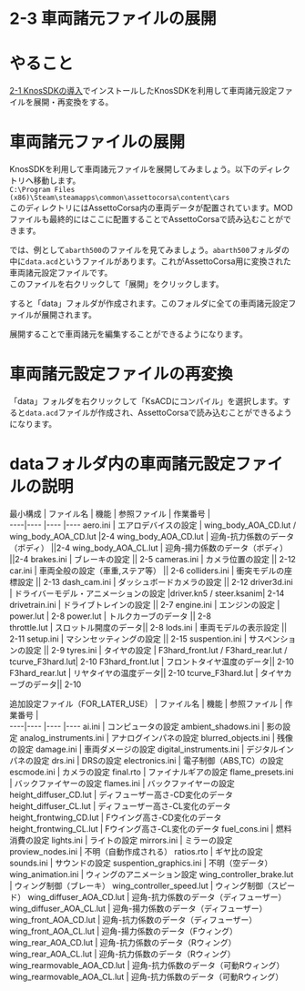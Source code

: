 # **2-3 車両諸元ファイルの展開**
# やること
[2-1 KnosSDKの導入](https://github.com/JSAE-ARCHIVES/MOD-Tutorial/blob/main/2%E7%AB%A0%20%E8%BB%8A%E4%B8%A1%E8%AB%B8%E5%85%83%E3%81%AE%E8%A8%AD%E5%AE%9A/2-1%20KnosSDK%E3%81%AE%E3%82%A4%E3%83%B3%E3%82%B9%E3%83%88%E3%83%BC%E3%83%AB.md)でインストールしたKnosSDKを利用して車両諸元設定ファイルを展開・再変換をする。  

# 車両諸元ファイルの展開
KnosSDKを利用して車両諸元ファイルを展開してみましょう。以下のディレクトリへ移動します。  
`C:\Program Files (x86)\Steam\steamapps\common\assettocorsa\content\cars`  
このディレクトリにはAssettoCorsa内の車両データが配置されています。MODファイルも最終的にはここに配置することでAssettoCorsaで読み込むことができます。  

では、例として`abarth500`のファイルを見てみましょう。`abarth500`フォルダの中に`data.acd`というファイルがあります。これがAssettoCorsa用に変換された車両諸元設定ファイルです。  
このファイルを右クリックして「展開」をクリックします。  

すると「data」フォルダが作成されます。このフォルダに全ての車両諸元設定ファイルが展開されます。 

展開することで車両諸元を編集することができるようになります。

# 車両諸元設定ファイルの再変換
「data」フォルダを右クリックして「KsACDにコンパイル」を選択します。すると`data.acd`ファイルが作成され、AssettoCorsaで読み込むことができるようになります。

# dataフォルダ内の車両諸元設定ファイルの説明
最小構成
| ファイル名 | 機能 | 参照ファイル | 作業番号 |  
----|---- |---- |---- 
aero.ini                | エアロデバイスの設定 | wing_body_AOA_CD.lut / wing_body_AOA_CD.lut |2-4
wing_body_AOA_CD.lut    | 迎角-抗力係数のデータ（ボディ） ||2-4
wing_body_AOA_CL.lut    | 迎角-揚力係数のデータ（ボディ） ||2-4
brakes.ini              | ブレーキの設定 || 2-5 
cameras.ini             | カメラ位置の設定 || 2-12
car.ini                 | 車両全般の設定（車重,ステア等） || 2-6
colliders.ini           | 衝突モデルの座標設定 || 2-13
dash_cam.ini            | ダッシュボードカメラの設定 || 2-12
driver3d.ini            | ドライバーモデル・アニメーションの設定 |driver.kn5 / steer.ksanim| 2-14
drivetrain.ini          | ドライブトレインの設定 || 2-7 
engine.ini              | エンジンの設定 | power.lut | 2-8
power.lut               | トルクカーブのデータ || 2-8    
throttle.lut            | スロットル開度のデータ|| 2-8
lods.ini                | 車両モデルの表示設定 || 2-11
setup.ini               | マシンセッティングの設定 || 2-15
suspention.ini          | サスペンションの設定 || 2-9
tyres.ini               | タイヤの設定 | F3hard_front.lut / F3hard_rear.lut / tcurve_F3hard.lut| 2-10
F3hard_front.lut        | フロントタイヤ温度のデータ|| 2-10
F3hard_rear.lut         | リヤタイヤの温度データ|| 2-10
tcurve_F3hard.lut       | タイヤカーブのデータ|| 2-10

追加設定ファイル（FOR_LATER_USE）
| ファイル名 | 機能 | 参照ファイル | 作業番号 |  
----|---- |---- |---- 
ai.ini                  | コンピュータの設定
ambient_shadows.ini     | 影の設定
analog_instruments.ini  | アナログインパネの設定
blurred_objects.ini     | 残像の設定
damage.ini              | 車両ダメージの設定
digital_instruments.ini | デジタルインパネの設定
drs.ini                 | DRSの設定
electronics.ini         | 電子制御（ABS,TC）の設定
escmode.ini             | カメラの設定
final.rto               | ファイナルギアの設定
flame_presets.ini       | バックファイヤーの設定
flames.ini              | バックファイヤーの設定
height_diffuser_CD.lut  | ディフューザー高さ-CD変化のデータ
height_diffuser_CL.lut  | ディフューザー高さ-CL変化のデータ
height_frontwing_CD.lut | Fウイング高さ-CD変化のデータ
height_frontwing_CL.lut | Fウイング高さ-CL変化のデータ
fuel_cons.ini           | 燃料消費の設定
lights.ini              | ライトの設定
mirrors.ini             | ミラーの設定
proview_nodes.ini       | 不明（自動作成される）
ratios.rto              | ギヤ比の設定
sounds.ini              | サウンドの設定
suspention_graphics.ini | 不明（空データ）
wing_animation.ini      | ウィングのアニメーション設定
wing_controller_brake.lut | ウィング制御（ブレーキ） 
wing_controller_speed.lut | ウィング制御（スピード）
wing_diffuser_AOA_CD.lut  | 迎角-抗力係数のデータ（ディフューザー）
wing_diffuser_AOA_CL.lut  | 迎角-揚力係数のデータ（ディフューザー）
wing_front_AOA_CD.lut  | 迎角-抗力係数のデータ（ディフューザー）
wing_front_AOA_CL.lut  | 迎角-揚力係数のデータ（Fウィング）
wing_rear_AOA_CD.lut   | 迎角-抗力係数のデータ（Rウィング）
wing_rear_AOA_CL.lut   | 迎角-抗力係数のデータ（Rウィング）
wing_rearmovable_AOA_CD.lut  | 迎角-抗力係数のデータ（可動Rウィング）
wing_rearmovable_AOA_CL.lut  | 迎角-抗力係数のデータ（可動Rウィング）